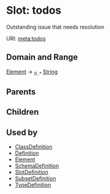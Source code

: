 
# Slot: todos


Outstanding issue that needs resolution

URI: [meta:todos](https://w3id.org/biolink/biolinkml/meta/todos)

## Domain and Range

[Element](Element.md) ->  <sub>0..*</sub> [String](String.md)

## Parents


## Children


## Used by

 * [ClassDefinition](ClassDefinition.md)
 * [Definition](Definition.md)
 * [Element](Element.md)
 * [SchemaDefinition](SchemaDefinition.md)
 * [SlotDefinition](SlotDefinition.md)
 * [SubsetDefinition](SubsetDefinition.md)
 * [TypeDefinition](TypeDefinition.md)

